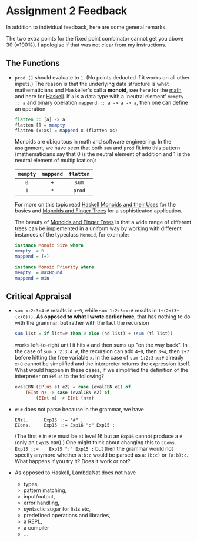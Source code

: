 # Assignment 2 Feedback

In addition to individual feedback, here are some general remarks.

The two extra points for the fixed point combinator cannot get you above 30 (=100%). I apologise if that was not clear from my instructions.

## The Functions

- `prod []` should evaluate to `1`. (No points deducted if it works on all other inputs.) The reason is that the underlying data structure is what mathematicians and Haskeller's call a **monoid**, see here for the [math](https://en.wikipedia.org/wiki/Monoid) and here for [Haskell](https://wiki.haskell.org/Monoid). If `a` is a data type with a 'neutral element' `mempty :: a` and binary operation `mappend :: a -> a -> a`, then one can define an operation
    ```haskell  
    flatten :: [a] -> a
    flatten [] = mempty
    flatten (x:xs) = mappend x (flatten xs)
    ```
    Monoids are ubiquitous in math and software engineering. In the assignment, we have seen that both `sum` and `prod` fit into this pattern (mathematicians say that 0 is the neutral element of addition and 1 is the neutral element of multiplication):

    |`mempty` | `mappend`|`flatten`|
    |:---:|:---:|:---:|
    | `0`|`+`|`sum`
    |`1`|`*`|`prod`

    For more on this topic read [Haskell Monoids and their Uses](http://blog.sigfpe.com/2009/01/haskell-monoids-and-their-uses.html) for the basics and [Monoids and Finger Trees](https://apfelmus.nfshost.com/articles/monoid-fingertree.html) for a sophisticated application. 
    
    The beauty of [Monoids and Finger Trees](https://apfelmus.nfshost.com/articles/monoid-fingertree.html) is that a wide range of different trees can be implemented in a uniform way by working with different instances of the typeclass `Monoid`, for example:

    ```haskell
    instance Monoid Size where
    mempty  = 0
    mappend = (+)

    instance Monoid Priority where
    mempty  = maxBound
    mappend = min
    ```

## Critical Appraisal

- `sum x:2:3:4:#` results in `x+9`, while `sum 1:2:3:x:#` results in `1+(2+(3+(x+0)))`. **As opposed to what I wrote earlier here**, that has nothing to do with the grammar, but rather with the fact the recursion
    ```haskell
    sum list = if list=# then 0 else (hd list) + (sum (tl list))
    ```
    works left-to-right until it hits `#` and then sums up "on the way back". In the case of `sum x:2:3:4:#`, the recursion can add `4+0`, then `3+4`, then `2+7` before hitting the free variable `x`. In the case of  `sum 1:2:3:x:#` already `x+0` cannot be simplified and the interpreter returns the expression itself. What would happen in these cases, if we simplified the definition of the interpreter on `EPlus` to the following?
    ```haskell
    evalCBN (EPlus e1 e2) = case (evalCBN e1) of
        (EInt n) -> case (evalCBN e2) of
            (EInt m) -> EInt (n+m)
    ```

- `#:#` does not parse because in the grammar, we have 
    ```
    ENil.      Exp15 ::= "#" ; 
    ECons.     Exp15 ::= Exp16 ":" Exp15 ;
    ```
    (The first `#` in `#:#` must be at level 16 but an `Exp16` cannot produce a `#` (only an `Exp15` can).) One might think about changing this to `ECons.     Exp15 ::=    Exp15 ":" Exp15 ;` but then the grammar would not specify  anymore whether `a:b:c` would be parsed as `a:(b:c)` or `(a:b):c`. What happens if you try it? Does it work or not?  

- As opposed to Haskell, LambdaNat does not have
    - types,
    - pattern matching,
    - input/output,
    - error handling,
    - syntactic sugar for lists etc, 
    - predefined operations and libraries,
    - a REPL,
    - a compiler
    - ...


